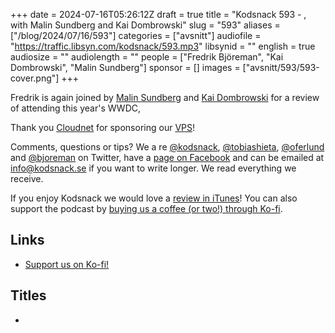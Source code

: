 +++
date = 2024-07-16T05:26:12Z
draft = true
title = "Kodsnack 593 - , with Malin Sundberg and Kai Dombrowski"
slug = "593"
aliases = ["/blog/2024/07/16/593"]
categories = ["avsnitt"]
audiofile = "https://traffic.libsyn.com/kodsnack/593.mp3"
libsynid = ""
english = true
audiosize = ""
audiolength = ""
people = ["Fredrik Björeman", "Kai Dombrowski", "Malin Sundberg"]
sponsor = []
images = ["avsnitt/593/593-cover.png"]
+++

Fredrik is again joined by [Malin Sundberg](https://mastodon.social/@malin) and [Kai Dombrowski](https://mastodon.social/@kaidombrowski) for a review of attending this year's WWDC, 

Thank you [Cloudnet](http://www.cloudnet.se) for sponsoring our [VPS](http://en.wikipedia.org/wiki/Virtual_private_server)!

Comments, questions or tips? We a	re [@kodsnack](https://www.twitter.com/kodsnack), [@tobiashieta](https://www.twitter.com/tobiashieta), [@oferlund](https://twitter.com/oferlund) and [@bjoreman](https://www.twitter.com/bjoreman) on Twitter, have a [page on Facebook](https://www.facebook.com/kodsnack) and can be emailed at [info@kodsnack.se](mailto:info@kodsnack.se) if you want to write longer. We read everything we receive.

If you enjoy Kodsnack we would love a [review in iTunes](http://itunes.apple.com/se/podcast/kodsnack/id561631498?l=en)! You can also support the podcast by <a href="https://ko-fi.com/kodsnack" rel="payment">buying us a coffee (or two!) through Ko-fi</a>.

## Links ##
* [Support us on Ko-fi!](https://ko-fi.com/kodsnack)

## Titles ##
* 